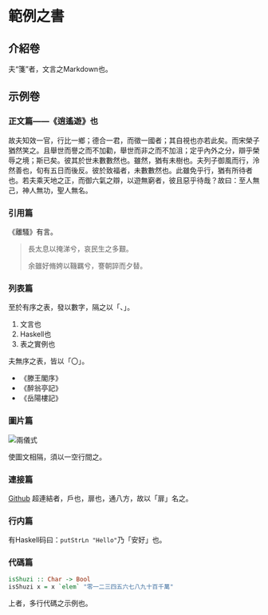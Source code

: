# 範例之書

## 介紹卷

夫“箋”者，文言之Markdown也。

## 示例卷

<!--註釋也。-->
### 正文篇——《逍遙遊》也

故夫知效一官，行比一鄉；德合一君，而徵一國者；其自視也亦若此矣。而宋榮子猶然笑之。且舉世而譽之而不加勸，舉世而非之而不加沮；定乎內外之分，辯乎榮辱之境；斯已矣。彼其於世未數數然也。雖然，猶有未樹也。夫列子御風而行，泠然善也，旬有五日而後反。彼於致福者，未數數然也。此雖免乎行，猶有所待者也。若夫乘天地之正，而御六氣之辯，以遊無窮者，彼且惡乎待哉？故曰：至人無己，神人無功，聖人無名。

### 引用篇

《離騷》有言。

<blockquote>
長太息以掩涕兮，哀民生之多艱。

余雖好脩姱以鞿羈兮，謇朝誶而夕替。

</blockquote>

### 列表篇

至於有序之表，發以數字，隔之以「、」。

1. 文言也
2. Haskell也
3. 表之實例也

夫無序之表，皆以「〇」。

- 《滕王閣序》
- 《醉翁亭記》
- 《岳陽樓記》

<!--此亦註釋也。-->
### 圖片篇

![兩儀式](https://fgo.wiki/images/0/0b/215-卡面-1.png)


使圖文相隔，須以一空行間之。

### 連接篇

[Github](https://github.com)
超連結者，戶也，扉也，通八方，故以「扉」名之。

### 行内篇

有Haskell码曰：`putStrLn "Hello"`乃「安好」也。

### 代碼篇

``` haskell
isShuzi :: Char -> Bool
isShuzi x = x `elem` "零一二三四五六七八九十百千萬"
```

上者，多行代碼之示例也。

